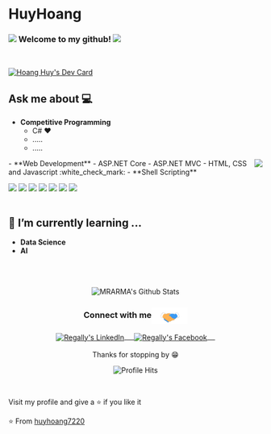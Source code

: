 # HuyHoang

### <img src="https://github.com/huyhoang7220/huyhoang7220/blob/master/resources/Hi.gif" width="29px"> Welcome to my github!&nbsp;<img src="https://github.com/huyhoang7220/huyhoang7220/blob/master/resources/Earth.gif" width="24px">
 <br/>
 
 <a href="https://app.daily.dev/huyhoang7220"><img src="https://api.daily.dev/devcards/44bc1b49a9ce4ab495bbea145c0c2541.png?r=04s" width="400" alt="Hoang Huy's Dev Card"/></a>

 
## Ask me about :computer: 
- **Competitive Programming**
	- C# ❤️
	- .....
	- .....

<img align="right" src="https://github.com/huyhoang7220/huyhoang7220/blob/master/resources/Developer.gif"/>
- **Web Development**
    - ASP.NET Core
    - ASP.NET MVC
	- HTML, CSS and Javascript :white_check_mark:
- **Shell Scripting**

<code><a href="https://www.python.org/" target="_blank"><img height="50" src="https://www.vectorlogo.zone/logos/dotnet/dotnet-ar21.svg"></a></code>
<code><a href="https://www.python.org/" target="_blank"><img height="50" src="https://www.vectorlogo.zone/logos/python/python-ar21.svg"></a></code>
<code><a href="https://www.linux.org/" target="_blank"><img height="50" src="https://www.vectorlogo.zone/logos/linux/linux-ar21.svg"></a></code>
<code><a href="https://reactjs.org/" target="_blank"><img height="50" src="https://www.vectorlogo.zone/logos/angular/angular-ar21.svg"></a></code>
<code><a href="https://www.docker.com/" target="_blank"><img height="50" src="https://www.vectorlogo.zone/logos/docker/docker-ar21.svg"></a></code>
<code><a href="https://www.docker.com/" target="_blank"><img height="50" src="https://www.vectorlogo.zone/logos/postgresql/postgresql-ar21.svg"></a></code>
<code><a href="https://www.docker.com/" target="_blank"><img height="50" src="https://www.vectorlogo.zone/logos/amazon_aws/amazon_aws-ar21.svg"></a></code>
<br/><br/>

## 🌱 I’m currently learning ...
- **Data Science**
- **AI**
<br/>
  <br/>



<p align="center">
<img align="center" src="https://github-readme-stats.vercel.app/api?username=mramra3004&&show_icons=true&theme=radical" alt="MRARMA's Github Stats">
</p>  

<div align="center">
  <h3 align="center">Connect with me<img align="center" src="https://github.com/mramra3004/mramra3004/blob/master/resources/Handshake.gif" height="33px" /></h3> 
</div>
<p align="center">
 <a href="https://www.linkedin.com/in/bui-huy-hoang-125b34234/" target="blank">
  <img align="center" alt="Regally's LinkedIn" width="30px" src="https://www.vectorlogo.zone/logos/linkedin/linkedin-icon.svg" /> &nbsp; &nbsp;
 </a>
 <a href="https://www.facebook.com/huyhoang7220/" target="blank">
  <img align="center" alt="Regally's Facebook" width="30px" src="https://www.vectorlogo.zone/logos/facebook/facebook-icon.svg" /> &nbsp; &nbsp;
 </a>
  <br/>
  <br/>
  Thanks for stopping by 😁<br/>
</p>
<p align="center"><img alt="Profile Hits" src="https://hits.seeyoufarm.com/api/count/incr/badge.svg?url=https%3A%2F%2Fgithub.com%2Fmramra3004" /></p>
<br/>
<p>
Visit my profile and give a ⭐️ if you like it</p>

⭐️ From [huyhoang7220](https://github.com/huyhoang7220)


